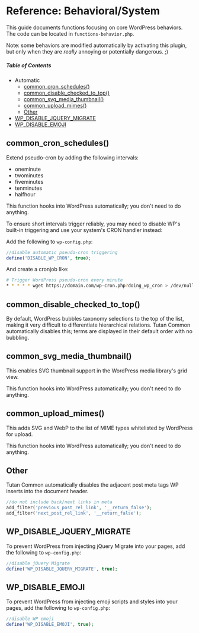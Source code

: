 # Reference: Behavioral/System

This guide documents functions focusing on core WordPress behaviors. The code can be located in `functions-behavior.php`.

Note: some behaviors are modified automatically by activating this plugin, but only when they are *really* annoying or potentially dangerous. ;)



##### Table of Contents

 * Automatic
   * [common_cron_schedules()](#common_cron_schedules)
   * [common_disable_checked_to_top()](#common_disable_checked_to_top)
   * [common_svg_media_thumbnail()](#common_svg_media_thumbnail)
   * [common_upload_mimes()](#common_upload_mimes)
   * [Other](#other)
 * [WP_DISABLE_JQUERY_MIGRATE](#WP_DISABLE_JQUERY_MIGRATE)
 * [WP_DISABLE_EMOJI](#WP_DISABLE_EMOJI)



## common_cron_schedules()

Extend pseudo-cron by adding the following intervals:
 * oneminute
 * twominutes
 * fiveminutes
 * tenminutes
 * halfhour

This function hooks into WordPress automatically; you don't need to do anything.

To ensure short intervals trigger reliably, you may need to disable WP's built-in triggering and use your system's CRON handler instead:

Add the following to `wp-config.php`:
```php
//disable automatic pseudo-cron triggering
define('DISABLE_WP_CRON', true);
```

And create a cronjob like:
```bash
# Trigger WordPress pseudo-cron every minute
* * * * * wget https://domain.com/wp-cron.php?doing_wp_cron > /dev/null 2>&1
```



## common_disable_checked_to_top()

By default, WordPress bubbles taxonomy selections to the top of the list, making it very difficult to differentiate hierarchical relations. Tutan Common automatically disables this; terms are displayed in their default order with no bubbling.



## common_svg_media_thumbnail()

This enables SVG thumbnail support in the WordPress media library's grid view.

This function hooks into WordPress automatically; you don't need to do anything.



## common_upload_mimes()

This adds SVG and WebP to the list of MIME types whitelisted by WordPress for upload.

This function hooks into WordPress automatically; you don't need to do anything.



## Other

Tutan Common automatically disables the adjacent post meta tags WP inserts into the document header.

```php
//do not include back/next links in meta
add_filter('previous_post_rel_link', '__return_false');
add_filter('next_post_rel_link', '__return_false');
```



## WP_DISABLE_JQUERY_MIGRATE

To prevent WordPress from injecting jQuery Migrate into your pages, add the following to `wp-config.php`:

```php
//disable jQuery Migrate
define('WP_DISABLE_JQUERY_MIGRATE', true);
```



## WP_DISABLE_EMOJI

To prevent WordPress from injecting emoji scripts and styles into your pages, add the following to `wp-config.php`:

```php
//disable WP emoji
define('WP_DISABLE_EMOJI', true);
```